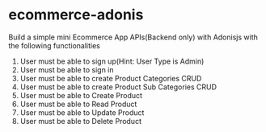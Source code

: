# ecommerce-adonis
Build a simple mini Ecommerce App APIs(Backend only) with Adonisjs with the following
functionalities

1. User must be able to sign up(Hint: User Type is Admin)
2. User must be able to sign in
3. User must be able to create Product Categories CRUD
4. User must be able to create Product Sub Categories CRUD
5. User must be able to Create Product
6. User must be able to Read Product
7. User must be able to Update Product
8. User must be able to Delete Product


